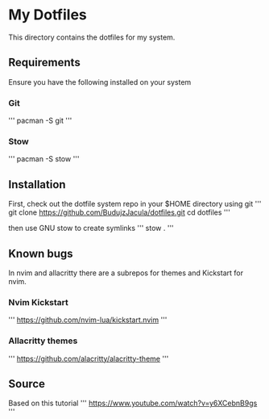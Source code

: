 # My Dotfiles
This directory contains the dotfiles for my system.

## Requirements
Ensure you have the following installed on your system

### Git
'''
pacman -S git
'''

### Stow
'''
pacman -S stow
'''

## Installation
First, check out the dotfile system repo in your $HOME directory using git
'''
git clone https://github.com/BudujzJacula/dotfiles.git
cd dotfiles
'''

then use GNU stow to create symlinks
'''
stow .
'''

## Known bugs
In nvim and allacritty there are a subrepos for themes and Kickstart for nvim.

### Nvim Kickstart
'''
https://github.com/nvim-lua/kickstart.nvim
'''

### Allacritty themes
'''
https://github.com/alacritty/alacritty-theme
'''

## Source
Based on this tutorial
'''
https://www.youtube.com/watch?v=y6XCebnB9gs
'''
